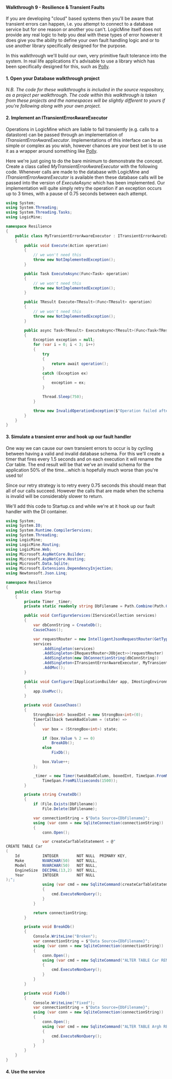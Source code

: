 #### Walkthrough 9 - Resilience & Transient Faults
If you are developing "cloud" based systems then you'll be aware that transient errors can happen, i.e. you attempt to connect to a database service but for one reason or another you can't.  LogicMine itself does not provide any real logic to help you deal with these types of error however it does give you the ability to define your own fault handling logic and or to use another library specifically designed for the purpose.

In this walkthrough we'll build our own, very primitive fault tolerance into the system.  In real life applications it's advisable to use a library which has been specifically designed for this, such as [Polly](https://github.com/App-vNext/Polly). 

#### 1. Open your Database walkthrough project
*N.B. The code for these walkthroughs is included in the source respository, as a project per walkthrough.  The code within this walkthrough is taken from these projects and the namespaces will be slightly different to yours if you're following along with your own project.*

#### 2. Implement an ITransientErrorAwareExecutor
Operations in LogicMine which are liable to fail transiently (e.g. calls to a datastore) can be passed through an implementation of *ITransientErrorAwareExecutor*.  Implementations of this interface can be as simple or complex as you wish, however chances are your best bet is to use it as a wrapper around something like [Polly](https://github.com/App-vNext/Polly).

Here we're just going to do the bare minimum to demonstrate the concept.  Create a class called *MyTransientErrorAwareExecutor* with the following code.  Whenever calls are made to the database with LogicMine and *ITransientErrorAwareExecutor* is available then these database calls will be passed into the version of *ExecuteAsync* which has been implemented.  Our implementation will quite simply retry the operation if an exception occurs up to 3 times, with a pause of 0.75 seconds between each attempt.

```csharp
using System;
using System.Threading;
using System.Threading.Tasks;
using LogicMine;

namespace Resilience
{
    public class MyTransientErrorAwareExecutor : ITransientErrorAwareExecutor
    {
        public void Execute(Action operation)
        {
            // we won't need this
            throw new NotImplementedException();
        }

        public Task ExecuteAsync(Func<Task> operation)
        {
            // we won't need this
            throw new NotImplementedException();
        }

        public TResult Execute<TResult>(Func<TResult> operation)
        {
            // we won't need this
            throw new NotImplementedException();
        }

        public async Task<TResult> ExecuteAsync<TResult>(Func<Task<TResult>> operation)
        {
            Exception exception = null;
            for (var i = 0; i < 3; i++)
            {
                try
                {
                    return await operation();
                }
                catch (Exception ex)
                {
                    exception = ex;
                }

                Thread.Sleep(750);
            }

            throw new InvalidOperationException($"Operation failed after 3 attempts: {exception?.Message}", exception);
        }
    }
}
```

#### 3. Simulate a transient error and hook up our fault handler
One way we can cause our own transient errors to occur is by cycling between having a valid and invalid database schema.  For this we'll create a timer that fires every 1.5 seconds and on each execution it will rename the *Car* table.  The end result will be that we've an invalid schema for the application 50% of the time...which is hopefully much worse than you're used to!

Since our retry strategy is to retry every 0.75 seconds this should mean that all of our calls succeed.  However the calls that are made when the schema is invalid will be considerably slower to return.

We'll add this code to Startup.cs and while we're at it hook up our fault handler with the DI container.

```csharp
using System;
using System.IO;
using System.Runtime.CompilerServices;
using System.Threading;
using LogicMine;
using LogicMine.Routing;
using LogicMine.Web;
using Microsoft.AspNetCore.Builder;
using Microsoft.AspNetCore.Hosting;
using Microsoft.Data.Sqlite;
using Microsoft.Extensions.DependencyInjection;
using Newtonsoft.Json.Linq;

namespace Resilience
{
    public class Startup
    {
        private Timer _timer;
        private static readonly string DbFilename = Path.Combine(Path.GetTempPath(), "lm-db-walkthrough.db");

        public void ConfigureServices(IServiceCollection services)
        {
            var dbConnString = CreateDb();
            CauseChaos();

            var requestRouter = new IntelligentJsonRequestRouter(GetType().Assembly, services);
            services
                .AddSingleton(services)
                .AddSingleton<IRequestRouter<JObject>>(requestRouter)
                .AddSingleton(new DbConnectionString(dbConnString))
                .AddSingleton<ITransientErrorAwareExecutor, MyTransientErrorAwareExecutor>()
                .AddMvc();
        }

        public void Configure(IApplicationBuilder app, IHostingEnvironment env)
        {
            app.UseMvc();
        }

        private void CauseChaos()
        {
            StrongBox<int> boxedInt = new StrongBox<int>(0);
            TimerCallback tweakBadColumn = (state) =>
            {
                var box = (StrongBox<int>) state;

                if (box.Value % 2 == 0)
                    BreakDb();
                else
                    FixDb();

                box.Value++;
            };

            _timer = new Timer(tweakBadColumn, boxedInt, TimeSpan.FromMilliseconds(1500),
                TimeSpan.FromMilliseconds(1500));
        }

        private string CreateDb()
        {
            if (File.Exists(DbFilename))
                File.Delete(DbFilename);

            var connectionString = $"Data Source={DbFilename}";
            using (var conn = new SqliteConnection(connectionString))
            {
                conn.Open();

                var createCarTableStatement = @"
CREATE TABLE Car 
(
    Id          INTEGER        NOT NULL  PRIMARY KEY,
    Make        NVARCHAR(50)   NOT NULL,
    Model       NVARCHAR(50)   NOT NULL,
    EngineSize  DECIMAL(13,2)  NOT NULL,
    Year        INTEGER        NOT NULL
);";
                using (var cmd = new SqliteCommand(createCarTableStatement, conn))
                {
                    cmd.ExecuteNonQuery();
                }
            }

            return connectionString;
        }

        private void BreakDb()
        {
            Console.WriteLine("Broken");
            var connectionString = $"Data Source={DbFilename}";
            using (var conn = new SqliteConnection(connectionString))
            {
                conn.Open();
                using (var cmd = new SqliteCommand("ALTER TABLE Car RENAME TO Argh;", conn))
                {
                    cmd.ExecuteNonQuery();
                }
            }
        }

        private void FixDb()
        {
            Console.WriteLine("Fixed");
            var connectionString = $"Data Source={DbFilename}";
            using (var conn = new SqliteConnection(connectionString))
            {
                conn.Open();
                using (var cmd = new SqliteCommand("ALTER TABLE Argh RENAME TO Car;", conn))
                {
                    cmd.ExecuteNonQuery();
                }
            }
        }
    }
}
```

#### 4. Use the service
